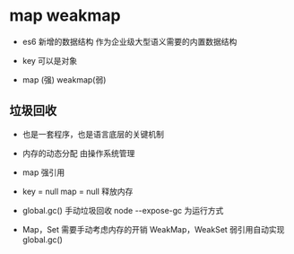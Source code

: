 # map weakmap

- es6 新增的数据结构 作为企业级大型语义需要的内置数据结构

- key 可以是对象
- map (强)  weakmap(弱)

## 垃圾回收
- 也是一套程序，也是语言底层的关键机制
- 内存的动态分配 由操作系统管理
- map 强引用
- key = null  map = null 释放内存
- global.gc()   手动垃圾回收
    node --expose-gc 为运行方式

- Map，Set 需要手动考虑内存的开销
    WeakMap，WeakSet 弱引用自动实现
    global.gc()